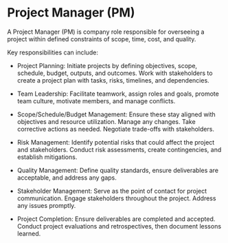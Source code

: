 # Project Manager (PM)

A Project Manager (PM) is company role responsible for overseeing a project within defined constraints of scope, time, cost, and quality.

Key responsibilities can include:

* Project Planning: Initiate projects by defining objectives, scope, schedule, budget, outputs, and outcomes. Work with stakeholders to create a project plan with tasks, risks, timelines, and dependencies.

* Team Leadership: Facilitate teamwork, assign roles and goals, promote team culture, motivate members, and manage conflicts.

* Scope/Schedule/Budget Management: Ensure these stay aligned with objectives and resource utilization. Manage any changes. Take corrective actions as needed. Negotiate trade-offs with stakeholders.

* Risk Management: Identify potential risks that could affect the project and stakeholders. Conduct risk assessments, create contingencies, and establish mitigations.

* Quality Management: Define quality standards, ensure deliverables are acceptable, and address any gaps.

* Stakeholder Management: Serve as the point of contact for project communication. Engage stakeholders throughout the project. Address any issues promptly.

* Project Completion: Ensure deliverables are completed and accepted. Conduct project evaluations and retrospectives, then document lessons learned.
